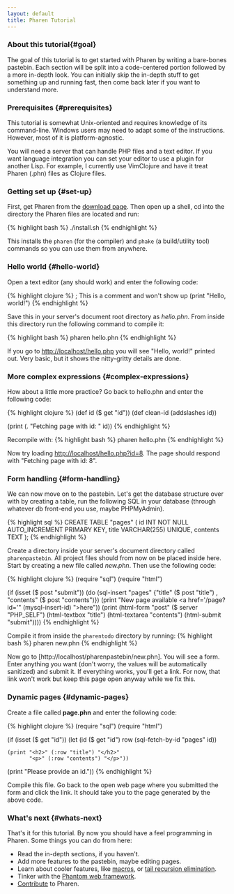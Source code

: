 ```yaml
---
layout: default
title: Pharen Tutorial
---
```


### About this tutorial{#goal}
The goal of this tutorial is to get started with Pharen by writing a bare-bones pastebin. Each section will be split into a code-centered portion followed by a more in-depth look. You can initially skip the in-depth stuff to get something up and running fast, then come back later if you want to understand more.

### Prerequisites {#prerequisites}
This tutorial is somewhat Unix-oriented and requires knowledge of its command-line. Windows users may need to adapt some of the instructions. However, most of it is platform-agnostic.

You will need a server that can handle PHP files and a text editor. If you want language integration you can set your editor to use a plugin for another Lisp. For example, I currently use VimClojure and have it treat Pharen (.phn) files as Clojure files.

### Getting set up {#set-up}
First, get Pharen from the [download page](/download.html). Then open up a shell, cd into the directory the Pharen files are located and run:

{% highlight bash %}
./install.sh
{% endhighlight %}

This installs the `pharen` (for the compiler) and `phake` (a build/utility tool) commands so you can use them from anywhere.

### Hello world {#hello-world}
Open a text editor (any should work) and enter the following code:

{% highlight clojure %}
; This is a comment and won't show up
(print "Hello, world!")
{% endhighlight %}

Save this in your server's document root directory as _hello.phn_. From inside this directory run the following command to compile it:

{% highlight bash %}
pharen hello.phn
{% endhighlight %}

If you go to [http://localhost/hello.php]() you will see "Hello, world!" printed out. Very basic, but it shows the nitty-gritty details are done.

### More complex expressions {#complex-expressions}
How about a little more practice? Go back to hello.phn and enter the following code:

{% highlight clojure %}
(def id ($ get "id"))
(def clean-id (addslashes id))

(print (. "Fetching page with id: " id))
{% endhighlight %}

Recompile with:
{% highlight bash %}
pharen hello.phn
{% endhighlight %}

Now try loading [http://localhost/hello.php?id=8](). The page should respond with "Fetching page with id: 8".

### Form handling {#form-handling}
We can now move on to the pastebin. Let's get the database structure over with by creating a table, run the following SQL in your database (through whatever db front-end you use, maybe PHPMyAdmin).

{% highlight sql %}
CREATE TABLE "pages" (
  id INT NOT NULL AUTO_INCREMENT PRIMARY KEY,
  title VARCHAR(255) UNIQUE,
  contents TEXT
);
{% endhighlight %}

Create a directory inside your server's document directory called `pharenpastebin`. All project files should from now on be placed inside here. Start by creating a new file called _new.phn_. Then use the following code:

{% highlight clojure %}
(require "sql")
(require "html")

(if (isset ($ post "submit"))
  (do (sql-insert "pages" 
                {"title" ($ post "title") ,
                 "contents" ($ post "contents")})
      (print "New page available <a href='/page?id='" (mysql-insert-id) ">here</a>"))
  (print (html-form "post" ($ server "PHP_SELF")
                    (html-textbox "title")
                    (html-textarea "contents")
                    (html-submit "submit"))))
{% endhighlight %}

Compile it from inside the `pharentodo` directory by running: 
{% highlight bash %}
pharen new.phn
{% endhighlight %}

Now go to [http://localhost/pharenpastebin/new.phn]. You will see a form. Enter anything you want (don't worry, the values will be automatically sanitized) and submit it. If everything works, you'll get a link. For now, that link won't work but keep this page open anyway while we fix this.

### Dynamic pages {#dynamic-pages}
Create a file called **page.phn** and enter the following code:

{% highlight clojure %}
(require "sql")
(require "html")

(if (isset ($ get "id"))
  (let
    (id ($ get "id")
     row (sql-fetch-by-id "pages" id))

    (print "<h2>" (:row "title") "</h2>"
           "<p>" (:row "contents") "</p>"))
  (print "Please provide an id."))
{% endhighlight %}

Compile this file. Go back to the open web page where you submitted the form and click the link. It should take you to the page generated by the above code.

### What's next {#whats-next}
That's it for this tutorial. By now you should have a feel programming in Pharen. Some things you can do from here:
* Read the in-depth sections, if you haven't.
* Add more features to the pastebin, maybe editing pages.
* Learn about cooler features, like [macros](/reference.html#macros), or [tail recursion elimination](/reference.html#tre).
* Tinker with the [Phantom web framework](http://github.com/scriptor/phantom).
* [Contribute](/contribute.html) to Pharen.

